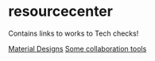 # resourcecenter
Contains links to works to Tech checks!

[Material Designs](https://www.google.com/design/spec/what-is-material)
[Some collaboration tools](https://andela.com/blog/top-tools-remote-developers/)